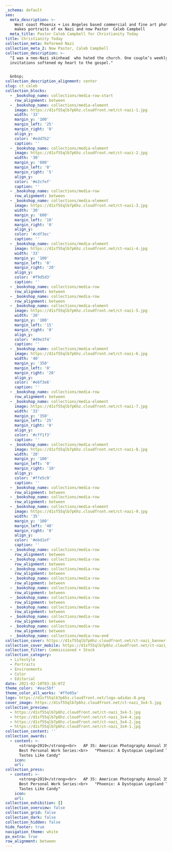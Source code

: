 ```yaml
---
_schema: default
seo:
  meta_description: >-
    West coast Phoenix + Los Angeles based commercial and fine art photographer
    makes portraits of ex Nazi and now Pastor  Caleb Campbell
  meta_title: Pastor Caleb Campbell for Christianity Today
title: Christianity Today
collection_meta: Reformed Nazi
collection_meta_2: Now Pastor, Caleb Campbell
collection_description: >-
  "I was a neo-Nazi skinhead  who hated the church. One couple’s weekly dinner
  invitations softened my heart to the gospel."


  &nbsp;
collection_description_alignment: center
slug: ct_caleb
collection_blocks:
  - _bookshop_name: collections/media-row-start
    row_alignment: between
  - _bookshop_name: collections/media-element
    image: https://d1sf55qlb7p6hz.cloudfront.net/ct-nazi-1.jpg
    width: '33'
    margin_y: '100'
    margin_left: '25'
    margin_right: '0'
    align_y:
    color: '#edd7b2'
    caption: ''
  - _bookshop_name: collections/media-element
    image: https://d1sf55qlb7p6hz.cloudfront.net/ct-nazi-2.jpg
    width: '30'
    margin_y: '600'
    margin_left: '0'
    margin_right: '5'
    align_y:
    color: '#e2cfef'
    caption: ''
  - _bookshop_name: collections/media-row
    row_alignment: between
  - _bookshop_name: collections/media-element
    image: https://d1sf55qlb7p6hz.cloudfront.net/ct-nazi-3.jpg
    width: '30'
    margin_y: '600'
    margin_left: '10'
    margin_right: '0'
    align_y:
    color: '#cdf3ec'
    caption: ''
  - _bookshop_name: collections/media-element
    image: https://d1sf55qlb7p6hz.cloudfront.net/ct-nazi-4.jpg
    width: '33'
    margin_y: '100'
    margin_left: '0'
    margin_right: '20'
    align_y:
    color: '#f9d5d3'
    caption: ''
  - _bookshop_name: collections/media-row
    row_alignment: between
  - _bookshop_name: collections/media-row
    row_alignment: between
  - _bookshop_name: collections/media-element
    image: https://d1sf55qlb7p6hz.cloudfront.net/ct-nazi-5.jpg
    width: '20'
    margin_y: '100'
    margin_left: '15'
    margin_right: '0'
    align_y:
    color: '#d9e3f4'
    caption: ''
  - _bookshop_name: collections/media-element
    image: https://d1sf55qlb7p6hz.cloudfront.net/ct-nazi-6.jpg
    width: '40'
    margin_y: '350'
    margin_left: '0'
    margin_right: '20'
    align_y:
    color: '#e6f3e6'
    caption: ''
  - _bookshop_name: collections/media-row
    row_alignment: between
  - _bookshop_name: collections/media-element
    image: https://d1sf55qlb7p6hz.cloudfront.net/ct-nazi-7.jpg
    width: '33'
    margin_y: '350'
    margin_left: '25'
    margin_right: '0'
    align_y:
    color: '#cff1f3'
    caption: ''
  - _bookshop_name: collections/media-element
    image: https://d1sf55qlb7p6hz.cloudfront.net/ct-nazi-8.jpg
    width: '20'
    margin_y: '100'
    margin_left: '0'
    margin_right: '10'
    align_y:
    color: '#ffe5c9'
    caption: ''
  - _bookshop_name: collections/media-row
    row_alignment: between
  - _bookshop_name: collections/media-row
    row_alignment: between
  - _bookshop_name: collections/media-element
    image: https://d1sf55qlb7p6hz.cloudfront.net/ct-nazi-9.jpg
    width: '35'
    margin_y: '100'
    margin_left: '40'
    margin_right: '0'
    align_y:
    color: '#ebd1ef'
    caption: ''
  - _bookshop_name: collections/media-row
    row_alignment: between
  - _bookshop_name: collections/media-row
    row_alignment: between
  - _bookshop_name: collections/media-row
    row_alignment: between
  - _bookshop_name: collections/media-row
    row_alignment: between
  - _bookshop_name: collections/media-row
    row_alignment: between
  - _bookshop_name: collections/media-row
    row_alignment: between
  - _bookshop_name: collections/media-row
    row_alignment: between
  - _bookshop_name: collections/media-row
    row_alignment: between
  - _bookshop_name: collections/media-row
    row_alignment: between
  - _bookshop_name: collections/media-row-end
collection_cover: https://d1sf55qlb7p6hz.cloudfront.net/ct-nazi_banner-5.jpg
collection_cover_mobile: https://d1sf55qlb7p6hz.cloudfront.net/ct-nazi_banner-3.jpg
collection_filter: Commissioned + Stock
collection_category:
  - Lifestyle
  - Portraits
  - Environments
  - Color
  - Editorial
date: 2021-02-10T03:16:07Z
theme_color: '#eac5bf'
theme_color_all_works: '#ffe05a'
logo: https://d1sf55qlb7p6hz.cloudfront.net/logo-adidas-8.png
cover_image: https://d1sf55qlb7p6hz.cloudfront.net/ct-nazi_3x4-5.jpg
collection_preview:
  - https://d1sf55qlb7p6hz.cloudfront.net/ct-nazi_3x4-3.jpg
  - https://d1sf55qlb7p6hz.cloudfront.net/ct-nazi_3x4-4.jpg
  - https://d1sf55qlb7p6hz.cloudfront.net/ct-nazi_3x4-2.jpg
  - https://d1sf55qlb7p6hz.cloudfront.net/ct-nazi_3x4-1.jpg
collection_content: ''
collection_awards:
  - content: >-
      <strong>2019</strong><br>   AP 35: American Photography Annual 35<br>  
      Best Personal Work Series:<br>   "Phoenix: A Dystopian Legoland That
      Tastes Like Candy"
    icon:
    url:
collection_press:
  - content: >-
      <strong>2019</strong><br>   AP 35: American Photography Annual 35<br>  
      Best Personal Work Series:<br>   "Phoenix: A Dystopian Legoland That
      Tastes Like Candy"
    icon:
    url:
collection_exhibition: []
collection_overview: false
collection_grid: false
collection_dark: false
collection_hidden: false
hide_footer: true
navigation_theme: white
px_extra: true
row_alignment: between
---
```

